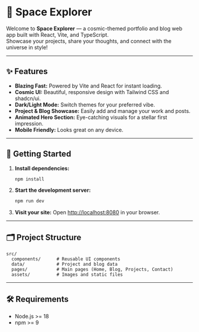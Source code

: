 # 🚀 Space Explorer

Welcome to **Space Explorer** — a cosmic-themed portfolio and blog web app built with React, Vite, and TypeScript.  
Showcase your projects, share your thoughts, and connect with the universe in style!

---

## ✨ Features

- **Blazing Fast:** Powered by Vite and React for instant loading.
- **Cosmic UI:** Beautiful, responsive design with Tailwind CSS and shadcn/ui.
- **Dark/Light Mode:** Switch themes for your preferred vibe.
- **Project & Blog Showcase:** Easily add and manage your work and posts.
- **Animated Hero Section:** Eye-catching visuals for a stellar first impression.
- **Mobile Friendly:** Looks great on any device.

---

## 🚦 Getting Started

1. **Install dependencies:**
   ```sh
   npm install
   ```

2. **Start the development server:**
   ```sh
   npm run dev
   ```

3. **Visit your site:**
   Open [http://localhost:8080](http://localhost:8080) in your browser.

---

## 🗂️ Project Structure

```
src/
  components/      # Reusable UI components
  data/            # Project and blog data
  pages/           # Main pages (Home, Blog, Projects, Contact)
  assets/          # Images and static files
```

---

## 🛠️ Requirements

- Node.js >= 18
- npm >= 9

